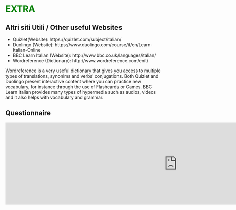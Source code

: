 <h1 style="color:green;"> EXTRA </h1>

<h2 stle="color:green;"> Altri siti Utili / Other useful Websites </h2>

<ul>
  <li> Quizlet(Website): https://quizlet.com/subject/italian/</li>
  <li> Duolingo (Website): https://www.duolingo.com/course/it/en/Learn-Italian-Online </li>
  <li> BBC Learn Italian (Website): http://www.bbc.co.uk/languages/italian/ </li>
  <li> Wordreference (Dictionary): http://www.wordreference.com/enit/ </li>
</ul>

<p> Wordreference is a very useful dictionary that gives you access to multiple types of translations, synonims and verbs' conjugations. Both Quizlet and Duolingo present interactive content where you can practice new vocabulary, for instance through the use of Flashcards or Games. BBC Learn Italian provides many types of hypermedia such as audios, videos and it also helps with vocabulary and grammar. </p>

<h2 stle="color:green;"> Questionnaire </h2>
<iframe src="https://h5p.org/h5p/embed/406910" width="1090" height="261" frameborder="0" allowfullscreen="allowfullscreen"></iframe><script src="https://h5p.org/sites/all/modules/h5p/library/js/h5p-resizer.js" charset="UTF-8"></script>



